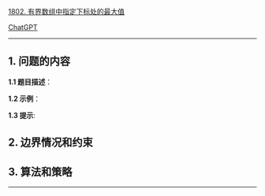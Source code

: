[1802. 有界数组中指定下标处的最大值](https://leetcode.cn/problems/maximum-value-at-a-given-index-in-a-bounded-array)

[ChatGPT](chat.openai.com)

---

## 1. 问题的内容
**1.1 题目描述**：

**1.2 示例**：

**1.3 提示**:

## 2. 边界情况和约束


## 3. 算法和策略

---

